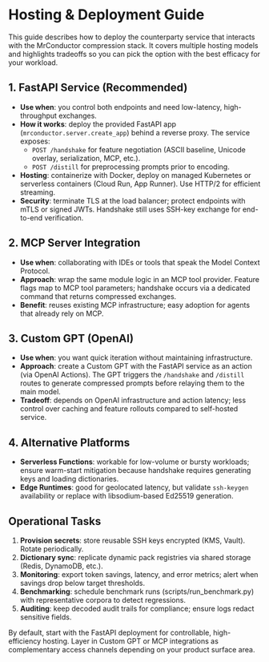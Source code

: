 # Hosting & Deployment Guide

This guide describes how to deploy the counterparty service that interacts with the MrConductor compression stack. It covers multiple hosting models and highlights tradeoffs so you can pick the option with the best efficacy for your workload.

## 1. FastAPI Service (Recommended)

- **Use when**: you control both endpoints and need low-latency, high-throughput exchanges.
- **How it works**: deploy the provided FastAPI app (`mrconductor.server.create_app`) behind a reverse proxy. The service exposes:
  - `POST /handshake` for feature negotiation (ASCII baseline, Unicode overlay, serialization, MCP, etc.).
  - `POST /distill` for preprocessing prompts prior to encoding.
- **Hosting**: containerize with Docker, deploy on managed Kubernetes or serverless containers (Cloud Run, App Runner). Use HTTP/2 for efficient streaming.
- **Security**: terminate TLS at the load balancer; protect endpoints with mTLS or signed JWTs. Handshake still uses SSH-key exchange for end-to-end verification.

## 2. MCP Server Integration

- **Use when**: collaborating with IDEs or tools that speak the Model Context Protocol.
- **Approach**: wrap the same module logic in an MCP tool provider. Feature flags map to MCP tool parameters; handshake occurs via a dedicated command that returns compressed exchanges.
- **Benefit**: reuses existing MCP infrastructure; easy adoption for agents that already rely on MCP.

## 3. Custom GPT (OpenAI)

- **Use when**: you want quick iteration without maintaining infrastructure.
- **Approach**: create a Custom GPT with the FastAPI service as an action (via OpenAI Actions). The GPT triggers the `/handshake` and `/distill` routes to generate compressed prompts before relaying them to the main model.
- **Tradeoff**: depends on OpenAI infrastructure and action latency; less control over caching and feature rollouts compared to self-hosted service.

## 4. Alternative Platforms

- **Serverless Functions**: workable for low-volume or bursty workloads; ensure warm-start mitigation because handshake requires generating keys and loading dictionaries.
- **Edge Runtimes**: good for geolocated latency, but validate `ssh-keygen` availability or replace with libsodium-based Ed25519 generation.

## Operational Tasks

1. **Provision secrets**: store reusable SSH keys encrypted (KMS, Vault). Rotate periodically.
2. **Dictionary sync**: replicate dynamic pack registries via shared storage (Redis, DynamoDB, etc.).
3. **Monitoring**: export token savings, latency, and error metrics; alert when savings drop below target thresholds.
4. **Benchmarking**: schedule benchmark runs (scripts/run_benchmark.py) with representative corpora to detect regressions.
5. **Auditing**: keep decoded audit trails for compliance; ensure logs redact sensitive fields.

By default, start with the FastAPI deployment for controllable, high-efficiency hosting. Layer in Custom GPT or MCP integrations as complementary access channels depending on your product surface area.
